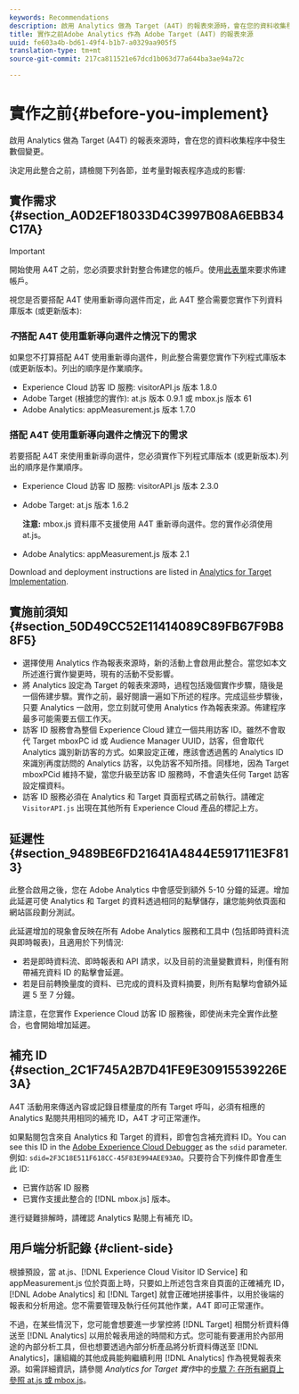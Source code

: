 ```yaml
---
keywords: Recommendations
description: 啟用 Analytics 做為 Target (A4T) 的報表來源時，會在您的資料收集程序中發生數個變更。
title: 實作之前Adobe Analytics 作為 Adobe Target (A4T) 的報表來源
uuid: fe603a4b-bd61-49f4-b1b7-a0329aa905f5
translation-type: tm+mt
source-git-commit: 217ca811521e67dcd1b063d77a644ba3ae94a72c

---
```



# 實作之前{#before-you-implement}

啟用 Analytics 做為 Target (A4T) 的報表來源時，會在您的資料收集程序中發生數個變更。

決定用此整合之前，請檢閱下列各節，並考量對報表程序造成的影響:

## 實作需求 {#section_A0D2EF18033D4C3997B08A6EBB34C17A}

>[!IMPORTANT]
>
>開始使用 A4T 之前，您必須要求針對整合佈建您的帳戶。使用[此表單](https://www.adobe.com/go/audiences)來要求佈建帳戶。

視您是否要搭配 A4T 使用重新導向選件而定，此 A4T 整合需要您實作下列資料庫版本 (或更新版本):

### *不*&#x200B;搭配 A4T 使用重新導向選件之情況下的需求

如果您不打算搭配 A4T 使用重新導向選件，則此整合需要您實作下列程式庫版本 (或更新版本)。列出的順序是作業順序。

* Experience Cloud 訪客 ID 服務: visitorAPI.js 版本 1.8.0
* Adobe Target (根據您的實作): at.js 版本 0.9.1 或 mbox.js 版本 61
* Adobe Analytics: appMeasurement.js 版本 1.7.0

### 搭配 A4T 使用重新導向選件之情況下的需求

若要搭配 A4T 來使用重新導向選件，您必須實作下列程式庫版本 (或更新版本).列出的順序是作業順序。

* Experience Cloud 訪客 ID 服務: visitorAPI.js 版本 2.3.0
* Adobe Target: at.js 版本 1.6.2

   **注意:** mbox.js 資料庫不支援使用 A4T 重新導向選件。您的實作必須使用 at.js。

* Adobe Analytics: appMeasurement.js 版本 2.1

Download and deployment instructions are listed in [Analytics for Target Implementation](/help/c-integrating-target-with-mac/a4t/a4timplementation.md).

## 實施前須知 {#section_50D49CC52E11414089C89FB67F9B88F5}

* 選擇使用 Analytics 作為報表來源時，新的活動上會啟用此整合。當您如本文所述進行實作變更時，現有的活動不受影響。
* 將 Analytics 設定為 Target 的報表來源時，過程包括幾個實作步驟，隨後是一個佈建步驟。實作之前，最好閱讀一遍如下所述的程序。完成這些步驟後，只要 Analytics 一啟用，您立刻就可使用 Analytics 作為報表來源。佈建程序最多可能需要五個工作天。
* 訪客 ID 服務會為整個 Experience Cloud 建立一個共用訪客 ID。雖然不會取代 Target mboxPC id 或 Audience Manager UUID，訪客，但會取代 Analytics 識別新訪客的方式。如果設定正確，應該會透過舊的 Analytics ID 來識別再度訪問的 Analytics 訪客，以免訪客不知所措。同樣地，因為 Target mboxPCid 維持不變，當您升級至訪客 ID 服務時，不會遺失任何 Target 訪客設定檔資料。
* 訪客 ID 服務必須在 Analytics 和 Target 頁面程式碼之前執行。請確定 `VisitorAPI.js` 出現在其他所有 Experience Cloud 產品的標記上方。

## 延遲性 {#section_9489BE6FD21641A4844E591711E3F813}

此整合啟用之後，您在 Adobe Analytics 中會感受到額外 5-10 分鐘的延遲。增加此延遲可使 Analytics 和 Target 的資料透過相同的點擊儲存，讓您能夠依頁面和網站區段劃分測試。

此延遲增加的現象會反映在所有 Adobe Analytics 服務和工具中 (包括即時資料流與即時報表)，且適用於下列情況:

* 若是即時資料流、即時報表和 API 請求，以及目前的流量變數資料，則僅有附帶補充資料 ID 的點擊會延遲。
* 若是目前轉換量度的資料、已完成的資料及資料摘要，則所有點擊均會額外延遲 5 至 7 分鐘。

請注意，在您實作 Experience Cloud 訪客 ID 服務後，即使尚未完全實作此整合，也會開始增加延遲。

## 補充 ID {#section_2C1F745A2B7D41FE9E30915539226E3A}

A4T 活動用來傳送內容或記錄目標量度的所有 Target 呼叫，必須有相應的 Analytics 點閱共用相同的補充 ID，A4T 才可正常運作。

如果點閱包含來自 Analytics 和 Target 的資料，即會包含補充資料 ID。You can see this ID in the [Adobe Experience Cloud Debugger](https://docs.adobe.com/content/help/en/debugger/using/experience-cloud-debugger.html) as the `sdid` parameter. 例如: `sdid=2F3C18E511F618CC-45F83E994AEE93A0`。只要符合下列條件即會產生此 ID:

* 已實作訪客 ID 服務
* 已實作支援此整合的 [!DNL mbox.js] 版本。

進行疑難排解時，請確認 Analytics 點閱上有補充 ID。

## 用戶端分析記錄 {#client-side}

根據預設，當 at.js、[!DNL Experience Cloud Visitor ID Service] 和 appMeasurement.js 位於頁面上時，只要如上所述包含來自頁面的正確補充 ID，[!DNL Adobe Analytics] 和 [!DNL Target] 就會正確地拼接事件，以用於後端的報表和分析用途。您不需要管理及執行任何其他作業，A4T 即可正常運作。

不過，在某些情況下，您可能會想要進一步掌控將 [!DNL Target] 相關分析資料傳送至 [!DNL Analytics] 以用於報表用途的時間和方式。您可能有要運用於內部用途的內部分析工具，但也想要透過內部分析產品將分析資料傳送至 [!DNL Analytics]，讓組織的其他成員能夠繼續利用 [!DNL Analytics] 作為視覺報表來源。如需詳細資訊，請參閱 *Analytics for Target 實作*&#x200B;中的[步驟 7: 在所有網頁上參照 at.js 或 mbox.js](/help/c-integrating-target-with-mac/a4t/a4timplementation.md#step7)。
